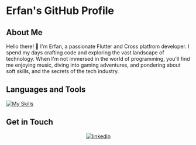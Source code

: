 # Erfan's GitHub Profile

## About Me

Hello there! 👋 I'm Erfan, a passionate Flutter and Cross platfrom developer. I spend my days crafting code and exploring the vast landscape of technology. When I'm not immersed in the world of programming, you'll find me enjoying music, diving into gaming adventures, and pondering about soft skills, and the secrets of the tech industry.

## Languages and Tools

  [![My Skills](https://skillicons.dev/icons?i=flutter,dart,androidstudio,gradle,git,postman,html,css,xd,figma,&perline=4)](https://skillicons.dev)

## Get in Touch

<div align="center" dir="auto">
<a href="https://www.linkedin.com/in/erfan-soltanzadeh" rel="nofollow">
<img src="https://camo.githubusercontent.com/5e3d78e5310a41c0667e07077cf93596229de398b154b83885dc068874ed5365/68747470733a2f2f696d672e736869656c64732e696f2f62616467652f6c696e6b6564696e2d2532333145373742352e7376673f267374796c653d666f722d7468652d6261646765266c6f676f3d6c696e6b6564696e266c6f676f436f6c6f723d7768697465" alt="linkedin" data-canonical-src="https://img.shields.io/badge/linkedin-%231E77B5.svg?&amp;style=for-the-badge&amp;logo=linkedin&amp;logoColor=white" style="max-width: 100%;">
</div>
